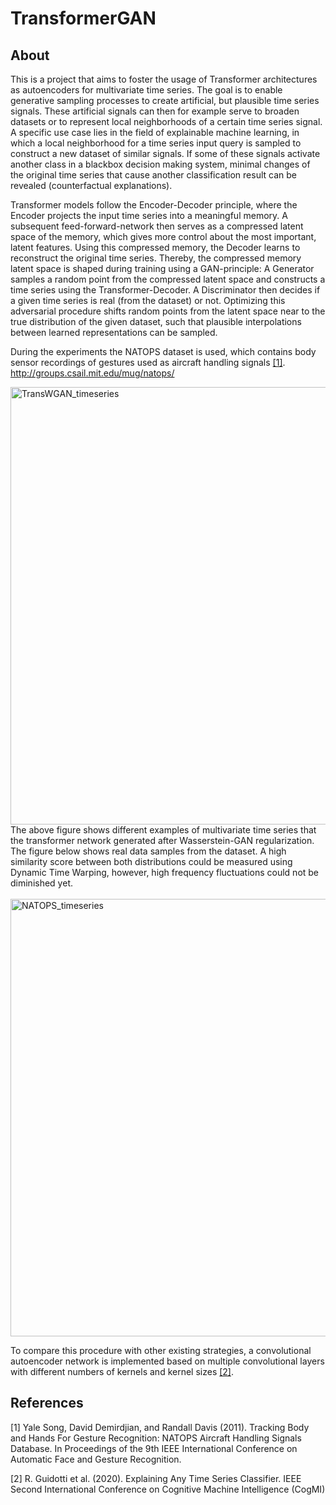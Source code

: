 # TransformerGAN

## About

This is a project that aims to foster the usage of Transformer architectures as autoencoders for multivariate time series. The goal is to enable generative sampling processes to create artificial, but plausible time series signals. These artificial signals can then for example serve to broaden datasets or to represent local neighborhoods of a certain time series signal. A specific use case lies in the field of explainable machine learning, in which a local neighborhood for a time series input query is sampled to construct a new dataset of similar signals. If some of these signals activate another class in a blackbox decision making system, minimal changes of the original time series that cause another classification result can be revealed (counterfactual explanations). 

Transformer models follow the Encoder-Decoder principle, where the Encoder projects the input time series into a meaningful memory. A subsequent feed-forward-network then serves as a compressed latent space of the memory, which gives more control about the most important, latent features. Using this compressed memory, the Decoder learns to reconstruct the original time series. Thereby, the compressed memory latent space is shaped during training using a GAN-principle: A Generator samples a random point from the compressed latent space and constructs a time series using the Transformer-Decoder. A Discriminator then decides if a given time series is real (from the dataset) or not. Optimizing this adversarial procedure shifts random points from the latent space near to the true distribution of the given dataset, such that plausible interpolations between learned representations can be sampled.

During the experiments the NATOPS dataset is used, which contains body sensor recordings of gestures used as aircraft handling signals [[1]](#1).
http://groups.csail.mit.edu/mug/natops/

<img width="700" alt="TransWGAN_timeseries" src="https://user-images.githubusercontent.com/56418155/224870920-0a66794a-a6c0-40e1-9f43-6620c59a54fa.png">
The above figure shows different examples of multivariate time series that the transformer network generated after Wasserstein-GAN regularization. The figure below shows real data samples from the dataset. A high similarity score between both distributions could be measured using Dynamic Time Warping, however, high frequency fluctuations could not be diminished yet.
<br>
<br>
<img width="700" alt="NATOPS_timeseries" src="https://user-images.githubusercontent.com/56418155/231580800-56624c42-0e43-484b-89ee-a76f96e0e315.png">


To compare this procedure with other existing strategies, a convolutional autoencoder network is implemented based on multiple convolutional layers with different numbers of kernels and kernel sizes [[2]](#2).

## References
<a id="1">[1]</a>
Yale Song, David Demirdjian, and Randall Davis (2011).
Tracking Body and Hands For Gesture Recognition: NATOPS Aircraft Handling Signals Database.
In Proceedings of the 9th IEEE International Conference on Automatic Face and Gesture Recognition.

<a id="2">[2]</a> 
R. Guidotti et al. (2020). 
Explaining Any Time Series Classifier.
IEEE Second International Conference on Cognitive Machine Intelligence (CogMI)


